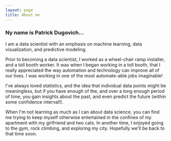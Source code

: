 ```yaml
---
layout: page
title: About me 
---
```


### Ny name is Patrick Dugovich... 
I am a data scientist with an emphasis on machine learning, data visualization, and predictive modeling.

Prior to becoming a data scientist, I worked as a wheel-chair ramp installer, and a toll booth worker. It was when I began working in a toll booth, that I really appreciated the way automation and technology can improve all of our lives. I was working in one of the most automate-able jobs imaginable!

I've always loved statistics, and the idea that individual data points might be meaningless, but if you have enough of the, and over a long enough period of time, you gain insights about the past, and even predict the future (within some confidence interval!).

When I'm not learning as much as I can about data science, you can find me trying to keep myself otherwise entertained in the confines of my apartment with my girlfriend and two cats. In another time, I enjoyed going to the gym, rock climbing, and exploring my city. Hopefully we'll be back to that time soon.
